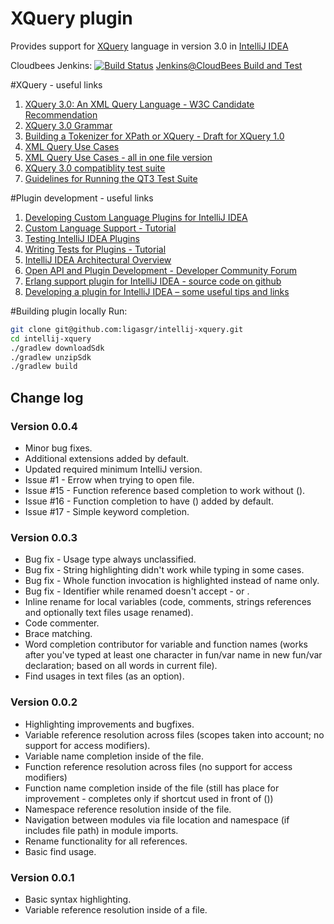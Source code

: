 # XQuery plugin
Provides support for [XQuery](http://www.w3schools.com/xquery/) language in version 3.0 in [IntelliJ IDEA](http://www.jetbrains.com/idea/)

Cloudbees Jenkins:
[![Build Status](https://ligasgr.ci.cloudbees.com/buildStatus/icon?job=intellij-xquery-master-build)](https://ligasgr.ci.cloudbees.com/job/intellij-xquery-master-build/)
<a target="_blank" href="https://ligasgr.ci.cloudbees.com/job/intellij-xquery-master-build/"  title="Jenkins@CloudBees">Jenkins@CloudBees Build and Test</a>


#XQuery - useful links
1. [XQuery 3.0: An XML Query Language - W3C Candidate Recommendation](http://www.w3.org/TR/xquery-30/)
1. [XQuery 3.0 Grammar](http://www.w3.org/TR/xquery-30/#nt-bnf)
1. [Building a Tokenizer for XPath or XQuery - Draft for XQuery 1.0](http://www.w3.org/TR/xquery-xpath-parsing/)
1. [XML Query Use Cases](http://www.w3.org/TR/xquery-use-cases/)
1. [XML Query Use Cases - all in one file version](http://www.w3.org/TR/2007/NOTE-xquery-use-cases-20070323/xquery-use-case-queries.txt)
1. [XQuery 3.0 compatiblity test suite](http://dev.w3.org/cvsweb/2011/QT3-test-suite/)
1. [Guidelines for Running the QT3 Test Suite](http://dev.w3.org/2011/QT3-test-suite/guide/running.html)

#Plugin development - useful links
1. [Developing Custom Language Plugins for IntelliJ IDEA](http://confluence.jetbrains.com/display/IDEADEV/Developing+Custom+Language+Plugins+for+IntelliJ+IDEA)
1. [Custom Language Support - Tutorial](http://confluence.jetbrains.com/display/IntelliJIDEA/Custom+Language+Support)
1. [Testing IntelliJ IDEA Plugins](http://confluence.jetbrains.com/display/IDEADEV/Testing+IntelliJ+IDEA+Plugins)
1. [Writing Tests for Plugins - Tutorial](http://confluence.jetbrains.com/display/IntelliJIDEA/Writing+Tests+for+Plugins)
1. [IntelliJ IDEA Architectural Overview](http://confluence.jetbrains.com/display/IDEADEV/IntelliJ+IDEA+Architectural+Overview)
1. [Open API and Plugin Development - Developer Community Forum](http://devnet.jetbrains.com/community/idea/open_api_and_plugin_development)
1. [Erlang support plugin for IntelliJ IDEA - source code on github](https://github.com/ignatov/intellij-erlang/)
1. [Developing a plugin for IntelliJ IDEA – some useful tips and links](http://tomaszdziurko.pl/2011/09/developing-plugin-intellij-idea-some-tips-and-links/)

#Building plugin locally
Run:
``` sh
git clone git@github.com:ligasgr/intellij-xquery.git
cd intellij-xquery
./gradlew downloadSdk
./gradlew unzipSdk
./gradlew build
```

## Change log

### Version 0.0.4
* Minor bug fixes.
* Additional extensions added by default.
* Updated required minimum IntelliJ version.
* Issue #1 - Errow when trying to open file.
* Issue #15 - Function reference based completion to work without ().
* Issue #16 - Function completion to have () added by default.
* Issue #17 - Simple keyword completion.

### Version 0.0.3
* Bug fix - Usage type always unclassified.
* Bug fix - String highlighting didn't work while typing in some cases.
* Bug fix - Whole function invocation is highlighted instead of name only.
* Bug fix - Identifier while renamed doesn't accept - or .
* Inline rename for local variables (code, comments, strings references and optionally text files usage renamed).
* Code commenter.
* Brace matching.
* Word completion contributor for variable and function names (works after you've typed at least one character in fun/var name in new fun/var declaration; based on all words in current file).
* Find usages in text files (as an option).

### Version 0.0.2
* Highlighting improvements and bugfixes.
* Variable reference resolution across files (scopes taken into account; no support for access modifiers).
* Variable name completion inside of the file.
* Function reference resolution across files (no support for access modifiers)
* Function name completion inside of the file (still has place for improvement - completes only if shortcut used in front of ())
* Namespace reference resolution inside of the file.
* Navigation between modules via file location and namespace (if includes file path) in module imports.
* Rename functionality for all references.
* Basic find usage.

### Version 0.0.1
* Basic syntax highlighting.
* Variable reference resolution inside of a file.
